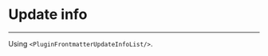 # Update info

<PluginFrontmatterUpdateInfoList/>

-----
Using `<PluginFrontmatterUpdateInfoList/>`.
